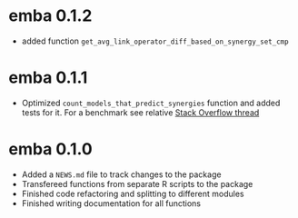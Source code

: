 # emba 0.1.2

- added function `get_avg_link_operator_diff_based_on_synergy_set_cmp`

# emba 0.1.1

- Optimized `count_models_that_predict_synergies` function and added tests for it. For a benchmark see
relative [Stack Overflow thread](https://stackoverflow.com/questions/58380043/optimize-r-code-for-row-operations-on-ternary-data-frame)

# emba 0.1.0

- Added a `NEWS.md` file to track changes to the package
- Transfereed functions from separate R scripts to the package
- Finished code refactoring and splitting to different modules
- Finished writing documentation for all functions
